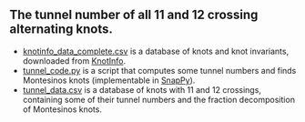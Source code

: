 ## The tunnel number of all 11 and 12 crossing alternating knots.

* [knotinfo_data_complete.csv](./knotinfo_data_complete.csv) is a database of knots and knot invariants, downloaded from [KnotInfo](https://www.indiana.edu/~knotinfo/).
* [tunnel_code.py](./tunnel_code.py) is a script that computes some tunnel numbers and finds Montesinos knots (implementable in [SnapPy](https://www.math.uic.edu/t3m/SnapPy/)).
* [tunnel_data.csv](./tunnel_data.csv) is a database of knots with 11 and 12 crossings, containing some of their tunnel numbers and the fraction decomposition of Montesinos knots.
